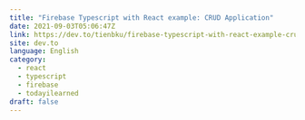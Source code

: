 ```yaml
---
title: "Firebase Typescript with React example: CRUD Application"
date: 2021-09-03T05:06:47Z
link: https://dev.to/tienbku/firebase-typescript-with-react-example-crud-application-2po8?utm_medium=RSS&utm_source=news.12bit.vn
site: dev.to
language: English
category:
  - react
  - typescript
  - firebase
  - todayilearned
draft: false
---
```

